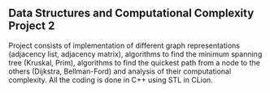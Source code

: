 ## Data Structures and Computational Complexity Project 2



Project consists of implementation of different graph representations (adjacency list, adjacency matrix), algorithms to find the minimum spanning tree (Kruskal, Prim), algorithms to find the quickest path from a node to the others (Dijkstra, Bellman-Ford) and analysis of their computational complexity. All the coding is done in C++ using STL in CLion.

